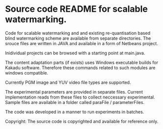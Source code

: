 # Source code README for scalable watermarking.

Code for scalable watermarking and and existing re-quantisation based blind watermarking scheme are available from separate directories. The srouce files are written in JAVA and available in a form of Netbeans project. 

Inidividual projects can be browsed with a starting point at main.java. 

The content adaptation parts (if exists) uses Windows executable builds for Kakadu software. Therefore these commands related to such modules are windows compatible. 

Currently PGM image and YUV video file types are supported. 

The experimental parameters are provided in separate files. Current implementation reads from these files to collect neccessary experimental. Sample files are available in a folder called paraFile / parameterFiles. 

The code was developed in a manner to run experiments in batches. 

Copyright: The source code is copyrighted and available for reference only.   
